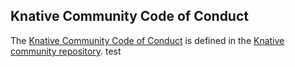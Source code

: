 ## Knative Community Code of Conduct

The [Knative Community Code of Conduct](https://github.com/knative/community/blob/main/CODE-OF-CONDUCT.md) is defined in the [Knative community repository](https://github.com/knative/community).
test
